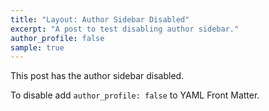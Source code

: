 ```yaml
---
title: "Layout: Author Sidebar Disabled"
excerpt: "A post to test disabling author sidebar."
author_profile: false
sample: true
---
```


This post has the author sidebar disabled.

To disable add `author_profile: false` to YAML Front Matter.